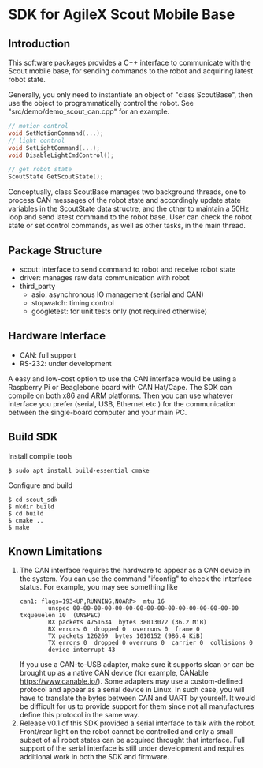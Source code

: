 # SDK for AgileX Scout Mobile Base

## Introduction

This software packages provides a C++ interface to communicate with the Scout mobile base, for sending commands to the robot and acquiring latest robot state.

Generally, you only need to instantiate an object of "class ScoutBase", then use the object to programmatically control the robot. See "src/demo/demo_scout_can.cpp" for an example.

```C++
// motion control
void SetMotionCommand(...);
// light control
void SetLightCommand(...);
void DisableLightCmdControl();

// get robot state
ScoutState GetScoutState();
```

Conceptually, class ScoutBase manages two background threads, one to process CAN messages of the robot state and accordingly update state variables in the ScoutState data structre, and the other to maintain a 50Hz loop and send latest command to the robot base. User can check the robot state or set control commands, as well as other tasks, in the main thread.

## Package Structure

* scout: interface to send command to robot and receive robot state
* driver: manages raw data communication with robot
* third_party
    - asio: asynchronous IO management (serial and CAN)
    - stopwatch: timing control
    - googletest: for unit tests only (not required otherwise)

## Hardware Interface

* CAN: full support
* RS-232: under development

A easy and low-cost option to use the CAN interface would be using a Raspberry Pi or Beaglebone board with CAN Hat/Cape. The SDK can compile on both x86 and ARM platforms. Then you can use whatever interface you prefer (serial, USB, Ethernet etc.) for the communication between the single-board computer and your main PC.

## Build SDK

Install compile tools

```
$ sudo apt install build-essential cmake
```

Configure and build

```
$ cd scout_sdk 
$ mkdir build
$ cd build
$ cmake ..
$ make
```

## Known Limitations

1. The CAN interface requires the hardware to appear as a CAN device in the system. You can use the command "ifconfig" to check the interface status. For example, you may see something like
    ```
    can1: flags=193<UP,RUNNING,NOARP>  mtu 16
            unspec 00-00-00-00-00-00-00-00-00-00-00-00-00-00-00-00  txqueuelen 10  (UNSPEC)
            RX packets 4751634  bytes 38013072 (36.2 MiB)
            RX errors 0  dropped 0  overruns 0  frame 0
            TX packets 126269  bytes 1010152 (986.4 KiB)
            TX errors 0  dropped 0 overruns 0  carrier 0  collisions 0
            device interrupt 43
    ```
    If you use a CAN-to-USB adapter, make sure it supports slcan or can be brought up as a native CAN device (for example, CANable https://www.canable.io/). Some adapters may use a custom-defined protocol and appear as a serial device in Linux. In such case, you will have to translate the bytes between CAN and UART by yourself. It would be difficult for us to provide support for them since not all manufactures define this protocol in the same way.
2. Release v0.1 of this SDK provided a serial interface to talk with the robot. Front/rear light on the robot cannot be controlled and only a small subset of all robot states can be acquired throught that interface. Full support of the serial interface is still under development and requires additional work in both the SDK and firmware.

<!-- 
## Common Issues

* Make sure your user account has access to
  * serial port (to communicate with robot base)
  * keyboard input (to use keyboard control)

* Grant access to serial port
```
# Note: you can use "ls /dev/ttyUSB*" to check the serial port number on your computer
$ sudo chmod 666 /dev/ttyUSB0
```

* Add user to "input" group
```
$ sudo adduser <your-user-name> input
```
-->
